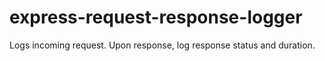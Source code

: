 # express-request-response-logger
Logs incoming request. Upon response, log response status and duration.
